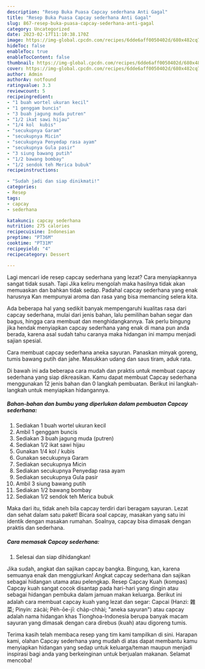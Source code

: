 ```yaml
---
description: "Resep Buka Puasa Capcay sederhana Anti Gagal"
title: "Resep Buka Puasa Capcay sederhana Anti Gagal"
slug: 867-resep-buka-puasa-capcay-sederhana-anti-gagal
category: Uncategorized
date: 2023-02-17T11:10:38.170Z
image: https://img-global.cpcdn.com/recipes/6dde6aff0050402d/680x482cq70/capcay-sederhana-foto-resep-utama.jpg
hideToc: false
enableToc: true
enableTocContent: false
thumbnail: https://img-global.cpcdn.com/recipes/6dde6aff0050402d/680x482cq70/capcay-sederhana-foto-resep-utama.jpg
cover: https://img-global.cpcdn.com/recipes/6dde6aff0050402d/680x482cq70/capcay-sederhana-foto-resep-utama.jpg
author: Admin
authorAv: notfound
ratingvalue: 3.3
reviewcount: 5
recipeingredient:
- "1 buah wortel ukuran kecil"
- "1 genggam buncis"
- "3 buah jagung muda putren"
- "1/2 ikat sawi hijau"
- "1/4 kol  kubis"
- "secukupnya Garam"
- "secukupnya Micin"
- "secukupnya Penyedap rasa ayam"
- "secukupnya Gula pasir"
- "3 siung bawang putih"
- "1/2 bawang bombay"
- "1/2 sendok teh Merica bubuk"
recipeinstructions:

- "Sudah jadi dan siap dinikmati!"
categories:
- Resep
tags:
- capcay
- sederhana

katakunci: capcay sederhana 
nutrition: 275 calories
recipecuisine: Indonesian
preptime: "PT36M"
cooktime: "PT31M"
recipeyield: "4"
recipecategory: Dessert

---
```



Lagi mencari ide resep capcay sederhana yang lezat? Cara menyiapkannya sangat tidak susah. Tapi Jika keliru mengolah maka hasilnya tidak akan memuaskan dan bahkan tidak sedap. Padahal capcay sederhana yang enak harusnya Kan mempunyai aroma dan rasa yang bisa memancing selera kita.


Ada beberapa hal yang sedikit banyak mempengaruhi kualitas rasa dari capcay sederhana, mulai dari jenis bahan, lalu pemilihan bahan segar dan bagus, hingga cara membuat dan menghidangkannya. Tak perlu bingung jika hendak menyiapkan capcay sederhana yang enak di mana pun anda berada, karena asal sudah tahu caranya maka hidangan ini mampu menjadi sajian spesial.

Cara membuat capcay sederhana aneka sayuran. Panaskan minyak goreng, tumis bawang putih dan jahe. Masukkan udang dan saus tiram, aduk rata.


Di bawah ini ada beberapa cara mudah dan praktis untuk membuat capcay sederhana yang siap dikreasikan. Kamu dapat membuat Capcay sederhana menggunakan 12 jenis bahan dan 0 langkah pembuatan. Berikut ini langkah-langkah untuk menyiapkan hidangannya.

<!--inarticleads1-->

##### Bahan-bahan dan bumbu yang diperlukan dalam pembuatan Capcay sederhana:

1. Sediakan 1 buah wortel ukuran kecil
1. Ambil 1 genggam buncis
1. Sediakan 3 buah jagung muda (putren)
1. Sediakan 1/2 ikat sawi hijau
1. Gunakan 1/4 kol / kubis
1. Gunakan secukupnya Garam
1. Sediakan secukupnya Micin
1. Sediakan secukupnya Penyedap rasa ayam
1. Sediakan secukupnya Gula pasir
1. Ambil 3 siung bawang putih
1. Sediakan 1/2 bawang bombay
1. Sediakan 1/2 sendok teh Merica bubuk


Maka dari itu, tidak aneh bila capcay terdiri dari beragam sayuran. Lezat dan sehat dalam satu paket! Bicara soal capcay, masakan yang satu ini identik dengan masakan rumahan. Soalnya, capcay bisa dimasak dengan praktis dan sederhana. 

<!--inarticleads2-->

##### Cara memasak Capcay sederhana:


1. Selesai dan siap dihidangkan!

Jika sudah, angkat dan sajikan capcay bangka. Bingung, kan, karena semuanya enak dan menggiurkan! Angkat capcay sederhana dan sajikan sebagai hidangan utama atau pelengkap. Resep Capcay Kuah (kompas) Capcay kuah sangat cocok disantap pada hari-hari yang dingin atau sebagai hidangan pembuka dalam jamuan makan keluarga. Berikut ini adalah cara membuat capcay kuah yang lezat dan segar: Capcai (Hanzi: 雜菜; Pinyin: zácài; Pe̍h-ōe-jī: cha̍p-chhài; &#34;aneka sayuran&#34;) atau capcay adalah nama hidangan khas Tionghoa-Indonesia berupa banyak macam sayuran yang dimasak dengan cara direbus (kuah) atau digoreng tumis. 

Terima kasih telah membaca resep yang tim kami tampilkan di sini. Harapan kami, olahan Capcay sederhana yang mudah di atas dapat membantu kamu menyiapkan hidangan yang sedap untuk keluarga/teman maupun menjadi inspirasi bagi anda yang berkeinginan untuk berjualan makanan. Selamat mencoba!
